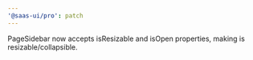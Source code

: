 ```yaml
---
'@saas-ui/pro': patch
---
```


PageSidebar now accepts isResizable and isOpen properties, making is resizable/collapsible.
